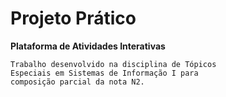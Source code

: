 # Projeto Prático

**Plataforma de Atividades Interativas**

```
Trabalho desenvolvido na disciplina de Tópicos
Especiais em Sistemas de Informação I para
composição parcial da nota N2.
```

